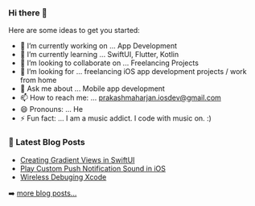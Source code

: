 ### Hi there 👋



Here are some ideas to get you started:

- 🔭 I’m currently working on ... App Development
- 🌱 I’m currently learning ... SwiftUI, Flutter, Kotlin
- 👯 I’m looking to collaborate on ... Freelancing Projects
- 🤔 I’m looking for ... freelancing iOS app development projects / work from home
- 💬 Ask me about ... Mobile app development
- 📫 How to reach me: ... prakashmaharjan.iosdev@gmail.com
- 😄 Pronouns: ... He
- ⚡ Fun fact: ... I am a music addict. I code with music on. :)


### 📕 Latest Blog Posts

<!-- BLOG-POST-LIST:START -->
- [Creating Gradient Views in SwiftUI](https://prakash-maharjan.medium.com/gradient-views-in-swiftui-48b4835aaa82)
- [Play Custom Push Notification Sound in iOS](https://medium.com/@prakash-maharjan/play-custom-push-notification-sound-ios-a767748a46)
- [Wireless Debuging Xcode](https://medium.com/@prakash-maharjan/wireless-debugging-with-xcode-9-or-later-and-ios-11-or-later-5a06543ea167)
<!-- BLOG-POST-LIST:END -->

➡️ [more blog posts...](https://medium.com/@prakash-maharjan)


